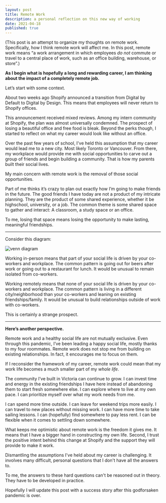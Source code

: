 ```yaml
---
layout: post
title: Remote Work
description: a personal reflection on this new way of working
date: 2021-04-18
published: true
---
```


(This post is an attempt to organize my thoughts on remote work. Specifically, how I think remote work will affect me. In this post, remote work means “a work arrangement in which employees _do not_ commute or travel to a central place of work, such as an office building, warehouse, or store”.)

**As I begin what is hopefully a long and rewarding career, I am thinking about the impact of a completely remote job.**

Let’s start with some context.

About two weeks ago Shopify announced a transition from Digital by Default to Digital by Design. This means that employees will never return to Shopify offices.

This announcement received mixed reviews. Among my intern community at Shopify, the plan was almost universally condemned. The prospect of losing a beautiful office and free food is bleak. Beyond the perks though, I started to reflect on what my career would look like without an office.

Over the past few years of school, I've held this assumption that my career would lead me to a new city. Most likely Toronto or Vancouver. From there, my workplace would provide me with social opportunities to carve out a group of friends and begin building a community. That is how my parents built their social lives.

My main concern with remote work is the removal of those social opportunities.

Part of me thinks it’s crazy to plan out exactly how I’m going to make friends in the future. The good friends I have today are not a product of my intricate planning. They are the product of some shared experience, whether it be highschool, university, or a job. The common theme is some shared space to gather and interact: A classroom, a study space or an office.

To me, losing that space means losing the opportunity to make lasting, meaningful friendships.

---

Consider this diagram:

![venn diagram](/assets/venn_diagram.png)

Working in-person means that part of your social life is driven by your co-workers and workplace. The common pattern is going out for beers after work or going out to a restaurant for lunch. It would be unusual to remain isolated from co-workers.

Working remotely means that none of your social life is driven by your co-workers and workplace. The common pattern is living in a different city/neighborhood than your co-workers and leaning on existing friendships/family. It would be unusual to build relationships outside of work with co-workers.

This is certainly a strange prospect.

---

**Here’s another perspective.**

Remote work and a healthy social life are not mutually exclusive. Even through this pandemic, I’ve been leading a happy social life, mostly thanks to my four roommates. Remote work does not stop me from building on existing relationships. In fact, it encourages me to focus on them.

If I reconsider the framework of my career, remote work could mean that my work life becomes a much smaller part of my _whole life_. 

The community I’ve built in Victoria can continue to grow. I can invest time and energy in the existing friendships I have here instead of abandoning them to start fresh somewhere else. I can explore where to live at my own pace. I can prioritize myself over what my work needs from me. 

I can spend more time outside. I can leave for weekend trips more easily. I can travel to new places without missing work. I can have more time to take sailing lessons. I can (hopefully) find somewhere to pay less rent. I can be flexible when it comes to settling down somewhere.

What keeps me optimistic about remote work is the freedom it gives me. It means that I have a bigger hand in constructing my own life. Second, I trust the positive intent behind this change at Shopify and the support they will provide to make it work.

Dismantling the assumptions I've held about my career is challenging. It involves many difficult, personal questions that I don't have all the answers to.

To me, the answers to these hard questions can't be reasoned out in theory. They have to be developed in practice. 

Hopefully I will update this post with a success story after this godforsaken pandemic is over.


